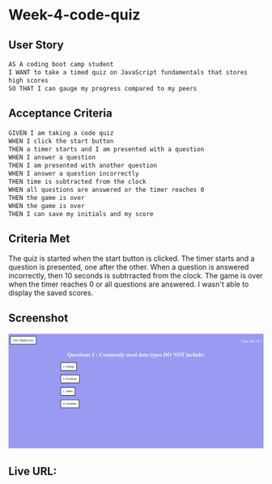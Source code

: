 # Week-4-code-quiz

## User Story

```
AS A coding boot camp student
I WANT to take a timed quiz on JavaScript fundamentals that stores high scores
SO THAT I can gauge my progress compared to my peers
```

## Acceptance Criteria

```
GIVEN I am taking a code quiz
WHEN I click the start button
THEN a timer starts and I am presented with a question
WHEN I answer a question
THEN I am presented with another question
WHEN I answer a question incorrectly
THEN time is subtracted from the clock
WHEN all questions are answered or the timer reaches 0
THEN the game is over
WHEN the game is over
THEN I can save my initials and my score
```
## Criteria Met

The quiz is started when the start button is clicked. The timer starts and a question is presented, one after the other. When a question is answered incorrectly, then 10 seconds is subtrracted from the clock. The game is over when the timer reaches 0 or all questions are answered. I wasn't able to display the saved scores.

## Screenshot
![](images/Screenshot%202022-10-24%20173400.png)


## Live URL: 
